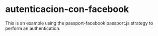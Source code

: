 # autenticacion-con-facebook
 This is an example using the passport-facebook passport.js strategy to perform an authentication.

